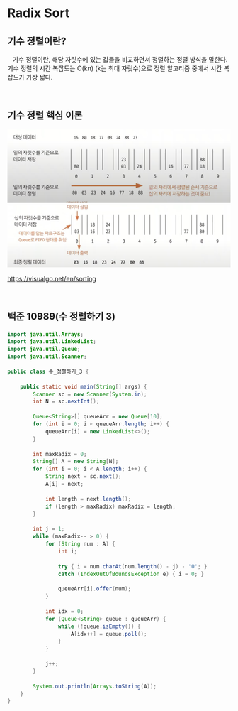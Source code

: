 # Radix Sort

## 기수 정렬이란?

&nbsp;&nbsp; 기수 정렬이란, 해당 자릿수에 있는 값들을 비교하면서 정렬하는 정렬 방식을 말한다.
기수 정렬의 시간 복잡도는 O(kn) (k는 최대 자릿수)으로 정렬 알고리즘 중에서 시간 복잡도가 가장 짧다.

<br>

## 기수 정렬 핵심 이론

![기수 정렬 1](images/radixsort/기수%20정렬%201.png)
![기수 정렬 2](images/radixsort/기수%20정렬%202.png)

https://visualgo.net/en/sorting

<br>

## 백준 10989(수 정렬하기 3)

```java
import java.util.Arrays;
import java.util.LinkedList;
import java.util.Queue;
import java.util.Scanner;

public class 수_정렬하기_3 {

    public static void main(String[] args) {
        Scanner sc = new Scanner(System.in);
        int N = sc.nextInt();

        Queue<String>[] queueArr = new Queue[10];
        for (int i = 0; i < queueArr.length; i++) {
            queueArr[i] = new LinkedList<>();
        }

        int maxRadix = 0;
        String[] A = new String[N];
        for (int i = 0; i < A.length; i++) {
            String next = sc.next();
            A[i] = next;

            int length = next.length();
            if (length > maxRadix) maxRadix = length;
        }

        int j = 1;
        while (maxRadix-- > 0) {
            for (String num : A) {
                int i;

                try { i = num.charAt(num.length() - j) - '0'; }
                catch (IndexOutOfBoundsException e) { i = 0; }

                queueArr[i].offer(num);
            }

            int idx = 0;
            for (Queue<String> queue : queueArr) {
                while (!queue.isEmpty()) {
                    A[idx++] = queue.poll();
                }
            }

            j++;
        }

        System.out.println(Arrays.toString(A));
    }
}
```